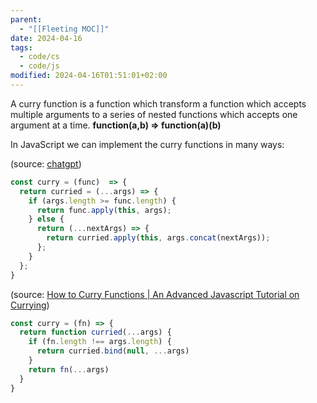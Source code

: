 ```yaml
---
parent:
  - "[[Fleeting MOC]]"
date: 2024-04-16
tags:
  - code/cs
  - code/js
modified: 2024-04-16T01:51:01+02:00
---
```


A curry function is a function which transform a function which accepts multiple arguments to a series of nested functions which accepts one argument at a time.
**function(a,b) => function(a)(b)**

In JavaScript we can implement the curry functions in many ways:

(source: [chatgpt](https://chat.openai.com/share/5517fbdb-45c1-4e80-8ef0-8c8f606000eb))
```js
const curry = (func)  => {
  return curried = (...args) => {
    if (args.length >= func.length) {
      return func.apply(this, args);
    } else {
      return (...nextArgs) => {
        return curried.apply(this, args.concat(nextArgs));
      };
    }
  };
}

``` 

(source: [How to Curry Functions | An Advanced Javascript Tutorial on Currying](https://www.youtube.com/watch?v=I4MebkHvj8g))

```js
const curry = (fn) => {
  return function curried(...args) {
    if (fn.length !== args.length) {
      return curried.bind(null, ...args)
    }
    return fn(...args)
  }
}
```